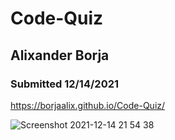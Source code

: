 # Code-Quiz
 
 ## Alixander Borja
 
 ### Submitted 12/14/2021
 
 https://borjaalix.github.io/Code-Quiz/
 
![Screenshot 2021-12-14 21 54 38](https://user-images.githubusercontent.com/93723279/146125821-50eb7016-dbc6-44e4-95c5-595e538c227a.png)

